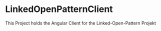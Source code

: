# LinkedOpenPatternClient
This Project holds the Angular Client for the Linked-Open-Pattern Projekt




